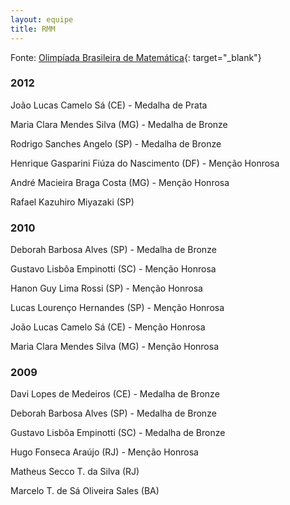 ```yaml
--- 
layout: equipe
title: RMM
---
```


Fonte: [Olimpíada Brasileira de Matemática][1]{: target="_blank"}

### 2012

  
João Lucas Camelo Sá&nbsp;(CE) - Medalha de Prata

Maria Clara Mendes Silva (MG) - Medalha de Bronze

Rodrigo Sanches Angelo (SP) - Medalha de Bronze

Henrique Gasparini Fiúza do Nascimento (DF) - Menção Honrosa

André Macieira Braga Costa (MG) - Menção Honrosa

Rafael Kazuhiro Miyazaki (SP)

### 2010

  
Deborah Barbosa Alves&nbsp;(SP) - Medalha de Bronze

Gustavo Lisbôa Empinotti (SC) - Menção Honrosa

Hanon Guy Lima Rossi (SP) - Menção Honrosa

Lucas Lourenço Hernandes (SP) - Menção Honrosa

João Lucas Camelo Sá (CE) - Menção Honrosa

Maria Clara Mendes Silva (MG) - Menção Honrosa

### 2009

  
Davi Lopes de Medeiros (CE) - Medalha de Bronze

Deborah Barbosa Alves (SP) - Medalha de Bronze

Gustavo Lisbôa Empinotti (SC) - Medalha de Bronze

Hugo Fonseca Araújo (RJ) - Menção Honrosa

Matheus Secco T. da Silva (RJ)

Marcelo T. de Sá Oliveira Sales (BA)



[1]: http://www.obm.org.br/opencms/competicoes/internacionais/RMM_anteriores.html "OBM"
